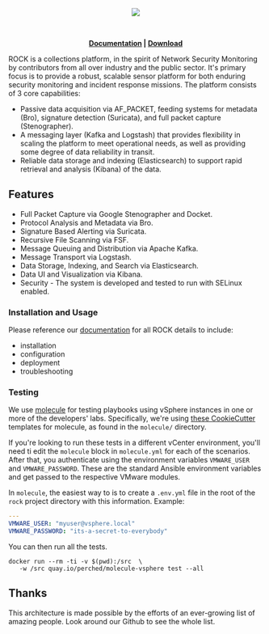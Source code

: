 <p align="center">
<img src="images/rock_full.png">
</p>
</br>

<p align="center">
  <strong><a href="https://docs.rocknsm.io/">Documentation</a> | <a href="https://download.rocknsm.io/isos/stable/">Download<a/></strong>
</p>

ROCK is a collections platform, in the spirit of Network Security Monitoring by contributors from all over industry and the public sector. It's primary focus is to provide a robust, scalable sensor platform for both enduring security monitoring and incident response missions. The platform consists of 3 core capabilities:

* Passive data acquisition via AF_PACKET, feeding systems for metadata (Bro), signature detection (Suricata), and full packet capture (Stenographer).
* A messaging layer (Kafka and Logstash) that provides flexibility in scaling the platform to meet operational needs, as well as providing some degree of data reliability in transit.
* Reliable data storage and indexing (Elasticsearch) to support rapid retrieval and analysis (Kibana) of the data.


## Features

* Full Packet Capture via Google Stenographer and Docket.
* Protocol Analysis and Metadata via Bro.
* Signature Based Alerting via Suricata.
* Recursive File Scanning via FSF.
* Message Queuing and Distribution via Apache Kafka.
* Message Transport via Logstash.
* Data Storage, Indexing, and Search via Elasticsearch.
* Data UI and Visualization via Kibana.
* Security - The system is developed and tested to run with SELinux enabled.


### Installation and Usage

Please reference our [documentation](https://rocknsm.gitbooks.io/rocknsm-guide/content/) for all ROCK details to include:

- installation
- configuration
- deployment
- troubleshooting


### Testing

We use [molecule](https://molecule.readthedocs.io/) for testing playbooks using
vSphere instances in one or more of the developers' labs. Specifically, we're
using [these CookieCutter](https://github.com/Perched/molecule-cookiecutter-vsphere) templates for molecule, as found in the `molecule/` directory.

If you're looking to run these tests in a different vCenter environment, you'll
need ti edit the `molecule` block in `molecule.yml` for each of the scenarios.
After that, you authenticate using the environment variables `VMWARE_USER` and
`VMWARE_PASSWORD`. These are the standard Ansible environment variables and get
passed to the respective VMware modules.

In `molecule`, the easiest way to is to create a `.env.yml` file in the root
of the `rock` project directory with this information. Example:

```yaml
---
VMWARE_USER: "myuser@vsphere.local"
VMWARE_PASSWORD: "its-a-secret-to-everybody"
```

You can then run all the tests.

```shell
docker run --rm -ti -v $(pwd):/src  \
   -w /src quay.io/perched/molecule-vsphere test --all
```


## Thanks
This architecture is made possible by the efforts of an ever-growing list of amazing people. Look around our Github to see the whole list.

<!-- [![asciicast](https://asciinema.org/a/jnwhnl7N02G1bXbkot9zseirl.png)](https://asciinema.org/a/jnwhnl7N02G1bXbkot9zseirl) -->
